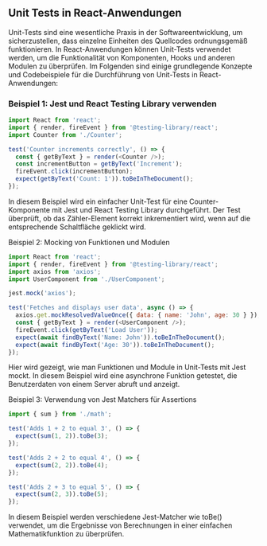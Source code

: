 ## Unit Tests in React-Anwendungen

Unit-Tests sind eine wesentliche Praxis in der Softwareentwicklung, um sicherzustellen, dass einzelne Einheiten des Quellcodes ordnungsgemäß funktionieren. In React-Anwendungen können Unit-Tests verwendet werden, um die Funktionalität von Komponenten, Hooks und anderen Modulen zu überprüfen. Im Folgenden sind einige grundlegende Konzepte und Codebeispiele für die Durchführung von Unit-Tests in React-Anwendungen:

### Beispiel 1: Jest und React Testing Library verwenden

```javascript
import React from 'react';
import { render, fireEvent } from '@testing-library/react';
import Counter from './Counter';

test('Counter increments correctly', () => {
  const { getByText } = render(<Counter />);
  const incrementButton = getByText('Increment');
  fireEvent.click(incrementButton);
  expect(getByText('Count: 1')).toBeInTheDocument();
});
```

In diesem Beispiel wird ein einfacher Unit-Test für eine Counter-Komponente mit Jest und React Testing Library durchgeführt. Der Test überprüft, ob das Zähler-Element korrekt inkrementiert wird, wenn auf die entsprechende Schaltfläche geklickt wird.

Beispiel 2: Mocking von Funktionen und Modulen

```javascript
import React from 'react';
import { render, fireEvent } from '@testing-library/react';
import axios from 'axios';
import UserComponent from './UserComponent';

jest.mock('axios');

test('Fetches and displays user data', async () => {
  axios.get.mockResolvedValueOnce({ data: { name: 'John', age: 30 } });
  const { getByText } = render(<UserComponent />);
  fireEvent.click(getByText('Load User'));
  expect(await findByText('Name: John')).toBeInTheDocument();
  expect(await findByText('Age: 30')).toBeInTheDocument();
});
```

Hier wird gezeigt, wie man Funktionen und Module in Unit-Tests mit Jest mockt. In diesem Beispiel wird eine asynchrone Funktion getestet, die Benutzerdaten von einem Server abruft und anzeigt.

Beispiel 3: Verwendung von Jest Matchers für Assertions

```javascript
import { sum } from './math';

test('Adds 1 + 2 to equal 3', () => {
  expect(sum(1, 2)).toBe(3);
});

test('Adds 2 + 2 to equal 4', () => {
  expect(sum(2, 2)).toBe(4);
});

test('Adds 2 + 3 to equal 5', () => {
  expect(sum(2, 3)).toBe(5);
});
```

In diesem Beispiel werden verschiedene Jest-Matcher wie toBe() verwendet, um die Ergebnisse von Berechnungen in einer einfachen Mathematikfunktion zu überprüfen.